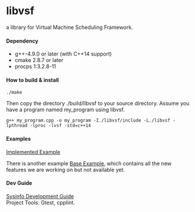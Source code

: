 libvsf
======

a library for Virtual Machine Scheduling Framework.

#### Dependency

* g++-4.9.0 or later (with C++14 support)
* cmake 2.8.7 or later
* procps 1:3.2.8-11

#### How to build & install

`./make`

Then copy the directory ./build/libvsf to your source directory.
Assume you have a program named my_program using libvsf.

`g++ my_program.cpp -o my_program -I./libvsf/include -L./libvsf -lpthread -lproc -lvsf -std=c++14`

#### Examples

[Implemented Example](https://github.com/chetui/libvsf/blob/master/example/implemented_example.cpp)

There is another example [Base Example](https://github.com/chetui/libvsf/blob/master/example/base_example.cpp), which contains all the new features we are working on but not available yet.

#### Dev Guide 

[Sysinfo Development Guide](https://github.com/chetui/libvsf/blob/master/doc/sysinfo_dev_guide.md)  
Project Tools: Gtest, cpplint.

